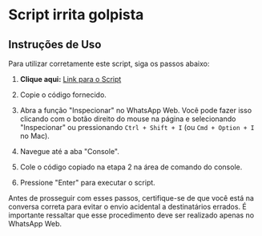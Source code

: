 # Script irrita golpista

## Instruções de Uso

Para utilizar corretamente este script, siga os passos abaixo:

1.  **Clique aqui:** [Link para o Script](https://github.com/lucaskawatoko/envia_messagem_whatszapp/blob/main/enviar_message.js)

2. Copie o código fornecido.

3. Abra a função "Inspecionar" no WhatsApp Web. Você pode fazer isso clicando com o botão direito do mouse na página e selecionando "Inspecionar" ou pressionando `Ctrl + Shift + I` (ou `Cmd + Option + I` no Mac).

4. Navegue até a aba "Console".

5. Cole o código copiado na etapa 2 na área de comando do console.

6. Pressione "Enter" para executar o script.

Antes de prosseguir com esses passos, certifique-se de que você está na conversa correta para evitar o envio acidental a destinatários errados. É importante ressaltar que esse procedimento deve ser realizado apenas no WhatsApp Web.
